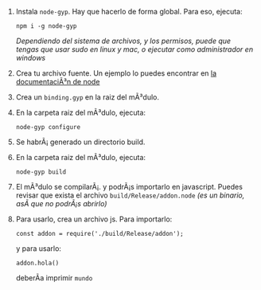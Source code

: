 1. Instala `node-gyp`. Hay que hacerlo de forma global. Para eso, ejecuta:

   `npm i -g node-gyp`

   _Dependiendo del sistema de archivos, y los permisos, puede que tengas que usar sudo en linux y mac, o ejecutar como administrador en windows_

2. Crea tu archivo fuente. Un ejemplo lo puedes encontrar en [la documentaciÃ³n de node](https://nodejs.org/api/addons.html#addons_hello_world)
3. Crea un `binding.gyp` en la raiz del mÃ³dulo.
4. En la carpeta raiz del mÃ³dulo, ejecuta:

   `node-gyp configure`

5. Se habrÃ¡ generado un directorio build.
6. En la carpeta raiz del mÃ³dulo, ejecuta:

   `node-gyp build`

7. El mÃ³dulo se compilarÃ¡. y podrÃ¡s importarlo en javascript. Puedes revisar que exista el archivo `build/Release/addon.node` _(es un binario, asÃ­ que no podrÃ¡s abrirlo)_
8. Para usarlo, crea un archivo js. Para importarlo:

   `const addon = require('./build/Release/addon');`

   y para usarlo:

   `addon.hola()`

   deberÃ­a imprimir `mundo`
